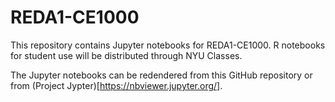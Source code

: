 # REDA1-CE1000
This repository contains Jupyter notebooks for REDA1-CE1000.  R notebooks for student use will be distributed through NYU Classes.

The Jupyter notebooks can be redendered from this GitHub repository or from (Project Jypter)[https://nbviewer.jupyter.org/].
